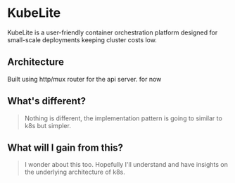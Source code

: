 # KubeLite

KubeLite is a user-friendly container orchestration platform designed for small-scale deployments keeping cluster costs low.

## Architecture

Built using http/mux router for the api server. for now

## What's different?

> Nothing is different, the implementation pattern is going to similar to k8s but simpler.

## What will I gain from this?

> I wonder about this too. Hopefully I'll understand and have insights on the underlying architecture of k8s.
